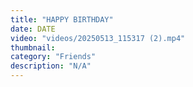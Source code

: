 ```yaml
---
title: "HAPPY BIRTHDAY"
date: DATE
video: "videos/20250513_115317 (2).mp4"
thumbnail: 
category: "Friends"
description: "N/A"
---
```


